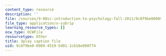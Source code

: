 ```yaml
---
content_type: resource
description: ''
file: /courses/9-00sc-introduction-to-psychology-fall-2011/9c8f9be0098945195d011cb16e980f74_gRe7dy2HSTg.srt
file_type: application/x-subrip
learning_resource_types: []
ocw_type: OCWFile
resourcetype: Other
title: 3play caption file
uid: 9c8f9be0-0989-4519-5d01-1cb16e980f74
---
```

